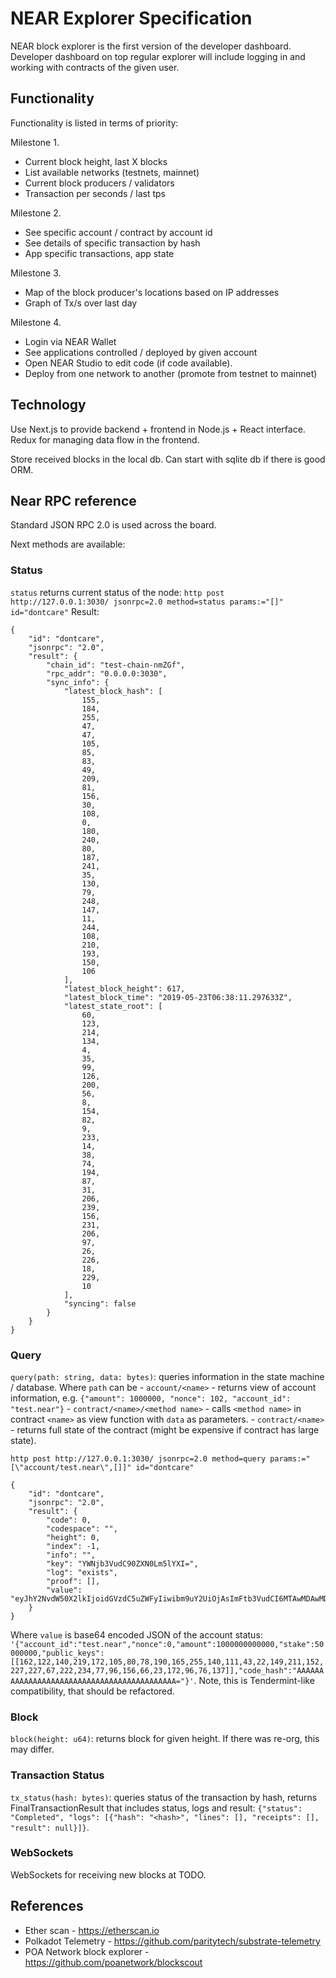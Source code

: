 # NEAR Explorer Specification

NEAR block explorer is the first version of the developer dashboard.
Developer dashboard on top regular explorer will include logging in and working with contracts of the given user.

## Functionality

Functionality is listed in terms of priority:

Milestone 1.

- Current block height, last X blocks
- List available networks (testnets, mainnet)
- Current block producers / validators
- Transaction per seconds / last tps

Milestone 2.

- See specific account / contract by account id
- See details of specific transaction by hash
- App specific transactions, app state

Milestone 3.

- Map of the block producer's locations based on IP addresses
- Graph of Tx/s over last day

Milestone 4.

- Login via NEAR Wallet
- See applications controlled / deployed by given account
- Open NEAR Studio to edit code (if code available).
- Deploy from one network to another (promote from testnet to mainnet)

## Technology

Use Next.js to provide backend + frontend in Node.js + React interface.
Redux for managing data flow in the frontend.

Store received blocks in the local db.
Can start with sqlite db if there is good ORM.

## Near RPC reference

Standard JSON RPC 2.0 is used across the board.

Next methods are available:

### Status
`status` returns current status of the node:
`http post http://127.0.0.1:3030/ jsonrpc=2.0 method=status params:="[]" id="dontcare"`
Result:
```
{
    "id": "dontcare",
    "jsonrpc": "2.0",
    "result": {
        "chain_id": "test-chain-nmZGf",
        "rpc_addr": "0.0.0.0:3030",
        "sync_info": {
            "latest_block_hash": [
                155,
                184,
                255,
                47,
                47,
                105,
                85,
                83,
                49,
                209,
                81,
                156,
                30,
                108,
                0,
                180,
                240,
                80,
                187,
                241,
                35,
                130,
                79,
                248,
                147,
                11,
                244,
                108,
                210,
                193,
                150,
                106
            ],
            "latest_block_height": 617,
            "latest_block_time": "2019-05-23T06:38:11.297633Z",
            "latest_state_root": [
                60,
                123,
                214,
                134,
                4,
                35,
                99,
                126,
                200,
                56,
                8,
                154,
                82,
                9,
                233,
                14,
                38,
                74,
                194,
                87,
                31,
                206,
                239,
                156,
                231,
                206,
                97,
                26,
                226,
                18,
                229,
                10
            ],
            "syncing": false
        }
    }
}
```

### Query
`query(path: string, data: bytes)`: queries information in the state machine / database. Where `path` can be
    - `account/<name>` - returns view of account information, e.g. `{"amount": 1000000, "nonce": 102, "account_id": "test.near"}`
    - `contract/<name>/<method name>` - calls `<method name>` in contract `<name>` as view function with `data` as parameters.
    - `contract/<name>` - returns full state of the contract (might be expensive if contract has large state).

`http post http://127.0.0.1:3030/ jsonrpc=2.0 method=query params:="[\"account/test.near\",[]]" id="dontcare"`
```
{
    "id": "dontcare",
    "jsonrpc": "2.0",
    "result": {
        "code": 0,
        "codespace": "",
        "height": 0,
        "index": -1,
        "info": "",
        "key": "YWNjb3VudC90ZXN0Lm5lYXI=",
        "log": "exists",
        "proof": [],
        "value": "eyJhY2NvdW50X2lkIjoidGVzdC5uZWFyIiwibm9uY2UiOjAsImFtb3VudCI6MTAwMDAwMDAwMDAwMCwic3Rha2UiOjUwMDAwMDAwLCJwdWJsaWNfa2V5cyI6W1sxNjIsMTIyLDE0MCwyMTksMTcyLDEwNSw4MCw3OCwxOTAsMTY1LDI1NSwxNDAsMTExLDQzLDIyLDE0OSwyMTEsMTUyLDIyNywyMjcsNjcsMjIyLDIzNCw3Nyw5NiwxNTYsNjYsMjMsMTcyLDk2LDc2LDEzN11dLCJjb2RlX2hhc2giOiJBQUFBQUFBQUFBQUFBQUFBQUFBQUFBQUFBQUFBQUFBQUFBQUFBQUFBQUFBPSJ9"
    }
}
```
Where `value` is base64 encoded JSON of the account status:
`'{"account_id":"test.near","nonce":0,"amount":1000000000000,"stake":50000000,"public_keys":[[162,122,140,219,172,105,80,78,190,165,255,140,111,43,22,149,211,152,227,227,67,222,234,77,96,156,66,23,172,96,76,137]],"code_hash":"AAAAAAAAAAAAAAAAAAAAAAAAAAAAAAAAAAAAAAAAAAA="}'`.
Note, this is Tendermint-like compatibility, that should be refactored.

### Block
`block(height: u64)`: returns block for given height. If there was re-org, this may differ.

### Transaction Status
`tx_status(hash: bytes)`: queries status of the transaction by hash, returns FinalTransactionResult that includes status, logs and result: `{"status": "Completed", "logs": [{"hash": "<hash>", "lines": [], "receipts": [], "result": null}]}`.

### WebSockets

WebSockets for receiving new blocks at TODO.

## References

- Ether scan - https://etherscan.io
- Polkadot Telemetry - https://github.com/paritytech/substrate-telemetry
- POA Network block explorer - https://github.com/poanetwork/blockscout
